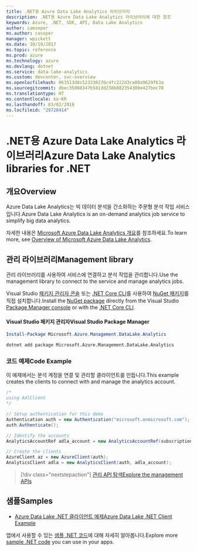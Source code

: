 ```yaml
---
title: .NET용 Azure Data Lake Analytics 라이브러리
description: .NET용 Azure Data Lake Analytics 라이브러리에 대한 참조
keywords: Azure, .NET, SDK, API, Data Lake Analytics
author: camsoper
ms.author: casoper
manager: wpickett
ms.date: 10/19/2017
ms.topic: reference
ms.prod: azure
ms.technology: azure
ms.devlang: dotnet
ms.service: data-lake-analytics
ms.custom: devcenter, svc-overview
ms.openlocfilehash: 063513d8c523330276cdfc222d3ca00a9629f63a
ms.sourcegitcommit: dbec35008347b581dd238b882354300e427bec70
ms.translationtype: HT
ms.contentlocale: ko-KR
ms.lasthandoff: 03/02/2018
ms.locfileid: "29728414"
---
```

# <a name="azure-data-lake-analytics-libraries-for-net"></a><span data-ttu-id="f85a0-104">.NET용 Azure Data Lake Analytics 라이브러리</span><span class="sxs-lookup"><span data-stu-id="f85a0-104">Azure Data Lake Analytics libraries for .NET</span></span>

## <a name="overview"></a><span data-ttu-id="f85a0-105">개요</span><span class="sxs-lookup"><span data-stu-id="f85a0-105">Overview</span></span>

<span data-ttu-id="f85a0-106">Azure Data Lake Analytics는 빅 데이터 분석을 간소화하는 주문형 분석 작업 서비스입니다.</span><span class="sxs-lookup"><span data-stu-id="f85a0-106">Azure Data Lake Analytics is an on-demand analytics job service to simplify big data analytics.</span></span>

<span data-ttu-id="f85a0-107">자세한 내용은 [Microsoft Azure Data Lake Analytics 개요](/azure/data-lake-analytics/data-lake-analytics-overview)를 참조하세요.</span><span class="sxs-lookup"><span data-stu-id="f85a0-107">To learn more, see [Overview of Microsoft Azure Data Lake Analytics](/azure/data-lake-analytics/data-lake-analytics-overview).</span></span>

## <a name="management-library"></a><span data-ttu-id="f85a0-108">관리 라이브러리</span><span class="sxs-lookup"><span data-stu-id="f85a0-108">Management library</span></span>

<span data-ttu-id="f85a0-109">관리 라이브러리를 사용하여 서비스에 연결하고 분석 작업을 관리합니다.</span><span class="sxs-lookup"><span data-stu-id="f85a0-109">Use the management library to connect to the service and manage analytics jobs.</span></span>

<span data-ttu-id="f85a0-110">Visual Studio [패키지 관리자 콘솔][PackageManager] 또는 [.NET Core CLI][DotNetCLI]를 사용하여 [NuGet 패키지](https://www.nuget.org/packages/Microsoft.Azure.Management.DataLake.Analytics)를 직접 설치합니다.</span><span class="sxs-lookup"><span data-stu-id="f85a0-110">Install the [NuGet package](https://www.nuget.org/packages/Microsoft.Azure.Management.DataLake.Analytics) directly from the Visual Studio [Package Manager console][PackageManager] or with the [.NET Core CLI][DotNetCLI].</span></span>

#### <a name="visual-studio-package-manager"></a><span data-ttu-id="f85a0-111">Visual Studio 패키지 관리자</span><span class="sxs-lookup"><span data-stu-id="f85a0-111">Visual Studio Package Manager</span></span>

```powershell
Install-Package Microsoft.Azure.Management.DataLake.Analytics
```

```bash
dotnet add package Microsoft.Azure.Management.DataLake.Analytics
```

### <a name="code-example"></a><span data-ttu-id="f85a0-112">코드 예제</span><span class="sxs-lookup"><span data-stu-id="f85a0-112">Code Example</span></span>

<span data-ttu-id="f85a0-113">이 예제에서는 분석 계정을 연결 및 관리할 클라이언트를 만듭니다.</span><span class="sxs-lookup"><span data-stu-id="f85a0-113">This example creates the clients to connect with and manage the analytics account.</span></span>

```csharp
/*
using AdlClient 
*/

// Setup authentication for this demo
Authentication auth = new Authentication("microsoft.onmicrosoft.com"); // change this to YOUR tenant
auth.Authenticate();

// Identify the accounts
AnalyticsAccountRef adla_account = new AnalyticsAccountRef(subscriptionId, resourceGroup, userName);

// Create the clients
AzureClient az = new AzureClient(auth);
AnalyticsClient adla = new AnalyticsClient(auth, adla_account);
```

> [!div class="nextstepaction"]
> [<span data-ttu-id="f85a0-114">관리 API 탐색</span><span class="sxs-lookup"><span data-stu-id="f85a0-114">Explore the management APIs</span></span>](/dotnet/api/overview/azure/datalakeanalytics/management)

## <a name="samples"></a><span data-ttu-id="f85a0-115">샘플</span><span class="sxs-lookup"><span data-stu-id="f85a0-115">Samples</span></span>
* [<span data-ttu-id="f85a0-116">Azure Data Lake .NET 클라이언트 예제</span><span class="sxs-lookup"><span data-stu-id="f85a0-116">Azure Data Lake .NET Client Example</span></span>](https://azure.microsoft.com/resources/samples/data-lake-dotnet-client/)

<span data-ttu-id="f85a0-117">앱에서 사용할 수 있는 [샘플 .NET 코드](https://azure.microsoft.com/resources/samples/?platform=dotnet)에 대해 자세히 알아봅니다.</span><span class="sxs-lookup"><span data-stu-id="f85a0-117">Explore more [sample .NET code](https://azure.microsoft.com/resources/samples/?platform=dotnet) you can use in your apps.</span></span>

[PackageManager]: https://docs.microsoft.com/nuget/tools/package-manager-console
[DotNetCLI]: https://docs.microsoft.com/dotnet/core/tools/dotnet-add-package
